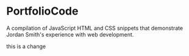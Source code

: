 # PortfolioCode

A compilation of JavaScript HTML and CSS snippets that demonstrate Jordan Smith's experience with web development.

this is a change
